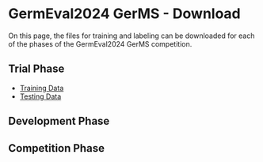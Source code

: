 # GermEval2024 GerMS - Download                 

On this page, the files for training and labeling can be downloaded 
for each of the phases of the GermEval2024 GerMS competition.


## Trial Phase

* [Training Data](data/germeval-trial-train.jsonl)
* [Testing Data](data/germeval-trial-test.jsonl)


## Development Phase


## Competition Phase
